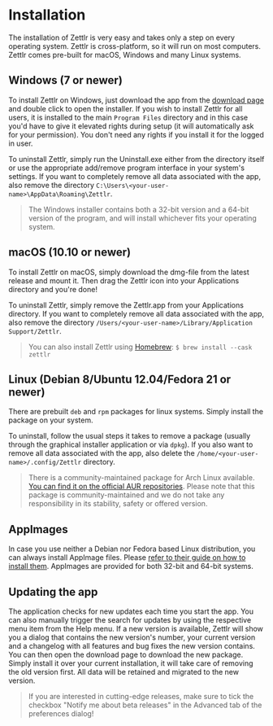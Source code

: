 # Installation

The installation of Zettlr is very easy and takes only a step on every operating system. Zettlr is cross-platform, so it will run on most computers. Zettlr comes pre-built for macOS, Windows and many Linux systems.

## Windows (7 or newer)

To install Zettlr on Windows, just download the app from the [download page](https://www.zettlr.com/download) and double click to open the installer. If you wish to install Zettlr for all users, it is installed to the main `Program Files` directory and in this case you'd have to give it elevated rights during setup (it will automatically ask for your permission). You don't need any rights if you install it for the logged in user.

To uninstall Zettlr, simply run the Uninstall.exe either from the directory itself or use the appropriate add/remove program interface in your system's settings. If you want to completely remove all data associated with the app, also remove the directory `C:\Users\<your-user-name>\AppData\Roaming\Zettlr`.

> The Windows installer contains both a 32-bit version and a 64-bit version of the program, and will install whichever fits your operating system.

## macOS (10.10 or newer)

To install Zettlr on macOS, simply download the dmg-file from the latest release and mount it. Then drag the Zettlr icon into your Applications directory and you're done!

To uninstall Zettlr, simply remove the Zettlr.app from your Applications directory. If you want to completely remove all data associated with the app, also remove the directory `/Users/<your-user-name>/Library/Application Support/Zettlr`.

> You can also install Zettlr using [Homebrew](https://formulae.brew.sh/cask/zettlr): `$ brew install --cask zettlr`

## Linux (Debian 8/Ubuntu 12.04/Fedora 21 or newer)

There are prebuilt `deb` and `rpm` packages for linux systems. Simply install the package on your system.

To uninstall, follow the usual steps it takes to remove a package (usually through the graphical installer application or via `dpkg`). If you also want to remove all data associated with the app, also delete the `/home/<your-user-name>/.config/Zettlr` directory.

> There is a community-maintained package for Arch Linux available. [You can find it on the official AUR repositories](https://aur.archlinux.org/packages/zettlr-bin/). Please note that this package is community-maintained and we do not take any responsibility in its stability, safety or offered version.

## AppImages

In case you use neither a Debian nor Fedora based Linux distribution, you can always install AppImage files. Please [refer to their guide on how to install them](https://appimage.org/). AppImages are provided for both 32-bit and 64-bit systems.

## Updating the app

The application checks for new updates each time you start the app. You can also manually trigger the search for updates by using the respective menu item from the Help menu. If a new version is available, Zettlr will show you a dialog that contains the new version's number, your current version and a changelog with all features and bug fixes the new version contains. You can then open the download page to download the new package. Simply install it over your current installation, it will take care of removing the old version first. All data will be retained and migrated to the new version.

> If you are interested in cutting-edge releases, make sure to tick the checkbox "Notify me about beta releases" in the Advanced tab of the preferences dialog!
